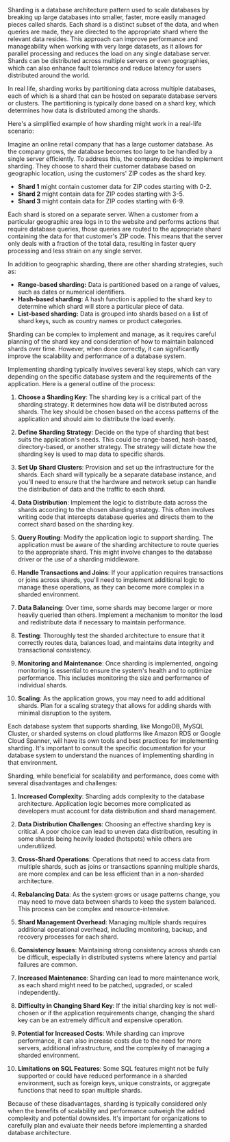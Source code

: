 Sharding is a database architecture pattern used to scale databases by breaking up large databases into smaller, faster, more easily managed pieces called shards. Each shard is a distinct subset of the data, and when queries are made, they are directed to the appropriate shard where the relevant data resides. This approach can improve performance and manageability when working with very large datasets, as it allows for parallel processing and reduces the load on any single database server. Shards can be distributed across multiple servers or even geographies, which can also enhance fault tolerance and reduce latency for users distributed around the world.

In real life, sharding works by partitioning data across multiple databases, each of which is a shard that can be hosted on separate database servers or clusters. The partitioning is typically done based on a shard key, which determines how data is distributed among the shards.

Here's a simplified example of how sharding might work in a real-life scenario:

Imagine an online retail company that has a large customer database. As the company grows, the database becomes too large to be handled by a single server efficiently. To address this, the company decides to implement sharding. They choose to shard their customer database based on geographic location, using the customers' ZIP codes as the shard key.

- **Shard 1** might contain customer data for ZIP codes starting with 0-2.
- **Shard 2** might contain data for ZIP codes starting with 3-5.
- **Shard 3** might contain data for ZIP codes starting with 6-9.

Each shard is stored on a separate server. When a customer from a particular geographic area logs in to the website and performs actions that require database queries, those queries are routed to the appropriate shard containing the data for that customer's ZIP code. This means that the server only deals with a fraction of the total data, resulting in faster query processing and less strain on any single server.

In addition to geographic sharding, there are other sharding strategies, such as:

- **Range-based sharding:** Data is partitioned based on a range of values, such as dates or numerical identifiers.
- **Hash-based sharding:** A hash function is applied to the shard key to determine which shard will store a particular piece of data.
- **List-based sharding:** Data is grouped into shards based on a list of shard keys, such as country names or product categories.

Sharding can be complex to implement and manage, as it requires careful planning of the shard key and consideration of how to maintain balanced shards over time. However, when done correctly, it can significantly improve the scalability and performance of a database system.

Implementing sharding typically involves several key steps, which can vary depending on the specific database system and the requirements of the application. Here is a general outline of the process:

1. **Choose a Sharding Key**: The sharding key is a critical part of the sharding strategy. It determines how data will be distributed across shards. The key should be chosen based on the access patterns of the application and should aim to distribute the load evenly.

2. **Define Sharding Strategy**: Decide on the type of sharding that best suits the application's needs. This could be range-based, hash-based, directory-based, or another strategy. The strategy will dictate how the sharding key is used to map data to specific shards.

3. **Set Up Shard Clusters**: Provision and set up the infrastructure for the shards. Each shard will typically be a separate database instance, and you'll need to ensure that the hardware and network setup can handle the distribution of data and the traffic to each shard.

4. **Data Distribution**: Implement the logic to distribute data across the shards according to the chosen sharding strategy. This often involves writing code that intercepts database queries and directs them to the correct shard based on the sharding key.

5. **Query Routing**: Modify the application logic to support sharding. The application must be aware of the sharding architecture to route queries to the appropriate shard. This might involve changes to the database driver or the use of a sharding middleware.

6. **Handle Transactions and Joins**: If your application requires transactions or joins across shards, you'll need to implement additional logic to manage these operations, as they can become more complex in a sharded environment.

7. **Data Balancing**: Over time, some shards may become larger or more heavily queried than others. Implement a mechanism to monitor the load and redistribute data if necessary to maintain performance.

8. **Testing**: Thoroughly test the sharded architecture to ensure that it correctly routes data, balances load, and maintains data integrity and transactional consistency.

9. **Monitoring and Maintenance**: Once sharding is implemented, ongoing monitoring is essential to ensure the system's health and to optimize performance. This includes monitoring the size and performance of individual shards.

10. **Scaling**: As the application grows, you may need to add additional shards. Plan for a scaling strategy that allows for adding shards with minimal disruption to the system.

Each database system that supports sharding, like MongoDB, MySQL Cluster, or sharded systems on cloud platforms like Amazon RDS or Google Cloud Spanner, will have its own tools and best practices for implementing sharding. It's important to consult the specific documentation for your database system to understand the nuances of implementing sharding in that environment.

Sharding, while beneficial for scalability and performance, does come with several disadvantages and challenges:

1. **Increased Complexity**: Sharding adds complexity to the database architecture. Application logic becomes more complicated as developers must account for data distribution and shard management.

2. **Data Distribution Challenges**: Choosing an effective sharding key is critical. A poor choice can lead to uneven data distribution, resulting in some shards being heavily loaded (hotspots) while others are underutilized.

3. **Cross-Shard Operations**: Operations that need to access data from multiple shards, such as joins or transactions spanning multiple shards, are more complex and can be less efficient than in a non-sharded architecture.

4. **Rebalancing Data**: As the system grows or usage patterns change, you may need to move data between shards to keep the system balanced. This process can be complex and resource-intensive.

5. **Shard Management Overhead**: Managing multiple shards requires additional operational overhead, including monitoring, backup, and recovery processes for each shard.

6. **Consistency Issues**: Maintaining strong consistency across shards can be difficult, especially in distributed systems where latency and partial failures are common.

7. **Increased Maintenance**: Sharding can lead to more maintenance work, as each shard might need to be patched, upgraded, or scaled independently.

8. **Difficulty in Changing Shard Key**: If the initial sharding key is not well-chosen or if the application requirements change, changing the shard key can be an extremely difficult and expensive operation.

9. **Potential for Increased Costs**: While sharding can improve performance, it can also increase costs due to the need for more servers, additional infrastructure, and the complexity of managing a sharded environment.

10. **Limitations on SQL Features**: Some SQL features might not be fully supported or could have reduced performance in a sharded environment, such as foreign keys, unique constraints, or aggregate functions that need to span multiple shards.

Because of these disadvantages, sharding is typically considered only when the benefits of scalability and performance outweigh the added complexity and potential downsides. It's important for organizations to carefully plan and evaluate their needs before implementing a sharded database architecture.
